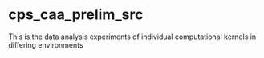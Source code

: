 # cps_caa_prelim_src
This is the data analysis experiments of individual computational kernels in differing environments
